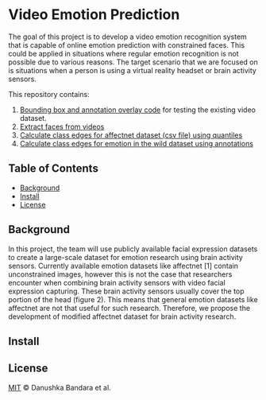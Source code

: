 # Video Emotion Prediction


The goal of this project is to develop a video emotion recognition system that is capable of online emotion prediction with constrained faces.
This could be applied in situations where regular emotion recognition is not possible due to various reasons. The target scenario that we are focused on is situations when a 
person is using a virtual reality headset or brain activity sensors.

This repository contains:

1. [Bounding box and annotation overlay code](danushka/boundingbox.py) for testing the existing video dataset.
2. [Extract faces from videos](danushka/extractfaces.py)
3. [Calculate class edges for affectnet dataset (csv file) using quantiles](danushka/quantilescript.py)
4. [Calculate class edges for emotion in the wild dataset using annotations](danushka/annotations_quantilescript.py)



## Table of Contents

- [Background](#background)
- [Install](#install)
- [License](#license)

## Background

In this project, the team will use publicly available facial expression datasets to create a large-scale dataset for emotion research using brain activity sensors. Currently available emotion datasets like affectnet [1] contain unconstrained images, however this is not the case that researchers encounter when combining brain activity sensors with video facial expression capturing. These brain activity sensors usually cover the top portion of the head (figure 2). This means that general emotion datasets like affectnet are not that useful for such research. Therefore, we propose the development of modified affectnet dataset for brain activity research.


## Install


## License

[MIT](LICENSE) © Danushka Bandara et al.
